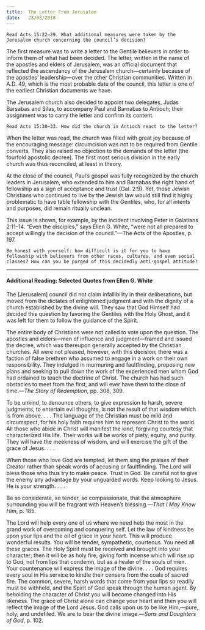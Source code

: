```yaml
---
title:  The Letter From Jerusalem
date:   23/08/2018
---
```


`Read Acts 15:22–29. What additional measures were taken by the Jerusalem church concerning the council’s decision?`

The first measure was to write a letter to the Gentile believers in order to inform them of what had been decided. The letter, written in the name of the apostles and elders of Jerusalem, was an official document that reflected the ascendancy of the Jerusalem church—certainly because of the apostles’ leadership—over the other Christian communities. Written in A.D. 49, which is the most probable date of the council, this letter is one of the earliest Christian documents we have.

The Jerusalem church also decided to appoint two delegates, Judas Barsabas and Silas, to accompany Paul and Barnabas to Antioch; their assignment was to carry the letter and confirm its content. 

`Read Acts 15:30–33. How did the church in Antioch react to the letter?`

When the letter was read, the church was filled with great joy because of the encouraging message: circumcision was not to be required from Gentile converts. They also raised no objection to the demands of the letter (the fourfold apostolic decree). The first most serious division in the early church was thus reconciled, at least in theory. 

At the close of the council, Paul’s gospel was fully recognized by the church leaders in Jerusalem, who extended to him and Barnabas the right hand of fellowship as a sign of acceptance and trust (Gal. 2:9). Yet, those Jewish Christians who continued to live by the Jewish law would still find it highly problematic to have table fellowship with the Gentiles, who, for all intents and purposes, did remain ritually unclean.

This issue is shown, for example, by the incident involving Peter in Galatians 2:11–14. “Even the disciples,” says Ellen G. White, “were not all prepared to accept willingly the decision of the council.”—The Acts of the Apostles, p. 197.

`Be honest with yourself: how difficult is it for you to have fellowship with believers from other races, cultures, and even social classes? How can you be purged of this decidedly anti-gospel attitude?`

---

#### Additional Reading: Selected Quotes from Ellen G. White

The [Jerusalem] council did not claim infallibility in their deliberations, but moved from the dictates of enlightened judgment and with the dignity of a church established by the divine will. They saw that God Himself had decided this question by favoring the Gentiles with the Holy Ghost, and it was left for them to follow the guidance of the Spirit. 

The entire body of Christians were not called to vote upon the question. The apostles and elders—men of influence and judgment—framed and issued the decree, which was thereupon generally accepted by the Christian churches. All were not pleased, however, with this decision; there was a faction of false brethren who assumed to engage in a work on their own responsibility. They indulged in murmuring and faultfinding, proposing new plans and seeking to pull down the work of the experienced men whom God had ordained to teach the doctrine of Christ. The church has had such obstacles to meet from the first, and will ever have them to the close of time.—_The Story of Redemption_, pp. 308, 309. 

To be unkind, to denounce others, to give expression to harsh, severe judgments, to entertain evil thoughts, is not the result of that wisdom which is from above. . . . The language of the Christian must be mild and circumspect, for his holy faith requires him to represent Christ to the world. All those who abide in Christ will manifest the kind, forgiving courtesy that characterized His life. Their works will be works of piety, equity, and purity. They will have the meekness of wisdom, and will exercise the gift of the grace of Jesus. . . . 

When those who love God are tempted, let them sing the praises of their Creator rather than speak words of accusing or faultfinding. The Lord will bless those who thus try to make peace. Trust in God. Be careful not to give the enemy any advantage by your unguarded words. Keep looking to Jesus. He is your strength. . . . 

Be so considerate, so tender, so compassionate, that the atmosphere surrounding you will be fragrant with Heaven’s blessing.—_That I May Know Him_, p. 185. 

The Lord will help every one of us where we need help the most in the grand work of overcoming and conquering self. Let the law of kindness be upon your lips and the oil of grace in your heart. This will produce wonderful results. You will be tender, sympathetic, courteous. You need all these graces. The Holy Spirit must be received and brought into your character; then it will be as holy fire, giving forth incense which will rise up to God, not from lips that condemn, but as a healer of the souls of men. Your countenance will express the image of the divine. . . . God requires every soul in His service to kindle their censers from the coals of sacred fire. The common, severe, harsh words that come from your lips so readily must be withheld, and the Spirit of God speak through the human agent. By beholding the character of Christ you will become changed into His likeness. The grace of Christ alone can change your heart and then you will reflect the image of the Lord Jesus. God calls upon us to be like Him,—pure, holy, and undefiled. We are to bear the divine image.—_Sons and Daughters of God_, p. 102. 